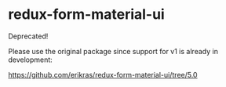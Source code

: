 # redux-form-material-ui

Deprecated!

Please use the original package since support for v1 is already in development:

https://github.com/erikras/redux-form-material-ui/tree/5.0
